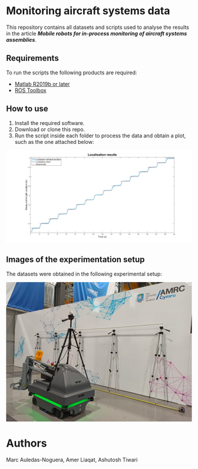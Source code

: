 # Monitoring aircraft systems data

This repository contains all datasets and scripts used to analyse the results in the article ***Mobile robots for in-process monitoring of aircraft systems assemblies***.

## Requirements

To run the scripts the following products are required:

- [Matlab R2019b or later](https://www.mathworks.com/products/matlab.html)
- [ROS Toolbox](https://www.mathworks.com/products/ros.html)

## How to use

1. Install the required software.
2. Download or clone this repo.
3. Run the script inside each folder to process the data and obtain a plot, such as the one attached below:

<img src="https://github.com/Auledas/monitoring_aircraft_systems_data/blob/main/Dataset 1. Localisation/LocalisationResults.jpg" width="640" alt="Localisation results">

## Images of the experimentation setup

The datasets were obtained in the following experimental setup:

<img src="https://github.com/Auledas/monitoring_aircraft_systems_data/blob/main/Dataset 1. Localisation/ExperimentSetup.jpg" width="640" alt="Localisation results">

# Authors

Marc Auledas-Noguera, Amer Liaqat, Ashutosh Tiwari

